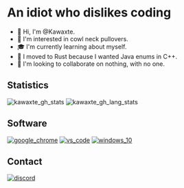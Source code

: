 # An idiot who dislikes coding

- 👋 Hi, I'm @Kawaxte.
- 🧥 I'm interested in cowl neck pullovers.
- 🎓 I'm currently learning about myself.
- 🚚 I moved to Rust because I wanted Java enums in C++.
- 🚫 I'm looking to collaborate on nothing, with no one.

## Statistics

![kawaxte_gh_stats](https://github-readme-stats.vercel.app/api?username=Kawaxte&show_icons=true&theme=radical)
![kawaxte_gh_lang_stats](https://github-readme-stats.vercel.app/api/top-langs/?username=Kawaxte&layout=compact&theme=radical)

## Software

[![google_chrome](https://img.shields.io/badge/Google_Chrome-259645?style=for-the-badge&logo=google-chrome&logoColor=white)](https://www.google.com/chrome/)
[![vs_code](https://img.shields.io/badge/VS_Code-2267BB?style=for-the-badge&logo=visual-studio-code&logoColor=white)](https://code.visualstudio.com/)
[![windows_10](https://img.shields.io/badge/Windows_10-01A6F0?style=for-the-badge&logo=windows&logoColor=white)](https://www.microsoft.com/en-us/software-download/windows10)

## Contact

[![discord](https://img.shields.io/badge/Discord-7289DA?style=for-the-badge&logo=discord&logoColor=white)](https://discord.com/users/1034169728001912952)
